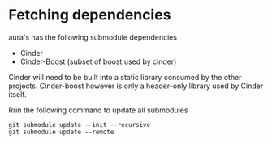 # Fetching dependencies

aura's has the following submodule dependencies

- Cinder
- Cinder-Boost (subset of boost used by cinder)

Cinder will need to be built into a static library consumed
by the other projects. Cinder-boost however is only a header-only
library used by Cinder itself.

Run the following command to update all submodules

```
git submodule update --init --recursive
git submodule update --remote
```
